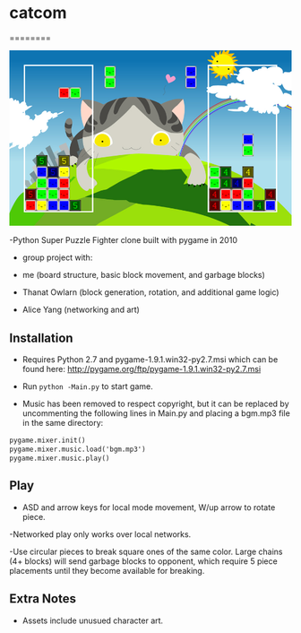 # catcom
========

![alt text](https://github.com/Meepasaurus/catcom/blob/master/assets/catcom1.jpg?raw=true "catcom screenshot")

-Python Super Puzzle Fighter clone built with pygame in 2010

- group project with:
 
 - me (board structure, basic block movement, and garbage blocks)
 
 - Thanat Owlarn (block generation, rotation, and additional game logic)
 
 - Alice Yang (networking and art)

## Installation

- Requires Python 2.7 and pygame-1.9.1.win32-py2.7.msi which can be found here: http://pygame.org/ftp/pygame-1.9.1.win32-py2.7.msi

- Run ```python -Main.py``` to start game.

- Music has been removed to respect copyright, but it can be replaced by uncommenting the following lines in Main.py and placing a bgm.mp3 file in the same directory:

```
pygame.mixer.init()
pygame.mixer.music.load('bgm.mp3')
pygame.mixer.music.play()
```

## Play

- ASD and arrow keys for local mode movement, W/up arrow to rotate piece.

-Networked play only works over local networks.

-Use circular pieces to break square ones of the same color. Large chains (4+ blocks) will send garbage blocks to opponent, which require 5 piece placements until they become available for breaking.

## Extra Notes

- Assets include unusued character art.
